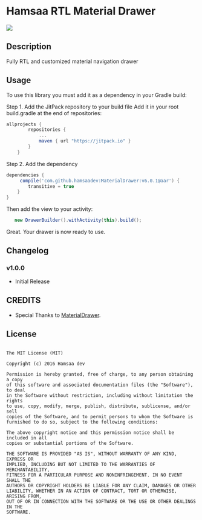 # Hamsaa RTL Material Drawer
[![](https://jitpack.io/v/hamsaadev/MaterialDrawer.svg)](https://jitpack.io/#hamsaadev/MaterialDrawer)

## Description

Fully RTL and customized material navigation drawer

## Usage

To use this library you must add it as a dependency in your Gradle build:

Step 1. Add the JitPack repository to your build file
Add it in your root build.gradle at the end of repositories:

```groovy
allprojects {
		repositories {
			...
			maven { url "https://jitpack.io" }
		}
	}
```
Step 2. Add the dependency
```groovy
dependencies {
     compile('com.github.hamsaadev:MaterialDrawer:v6.0.1@aar') {
        transitive = true
    }
}
```

Then add the view to your activity:

```java
   new DrawerBuilder().withActivity(this).build();
```

Great. Your drawer is now ready to use.

## Changelog

### v1.0.0

 * Initial Release


## CREDITS
* Special Thanks to [MaterialDrawer](https://github.com/mikepenz/MaterialDrawer).

## License
```
   
The MIT License (MIT)

Copyright (c) 2016 Hamsaa dev

Permission is hereby granted, free of charge, to any person obtaining a copy
of this software and associated documentation files (the "Software"), to deal
in the Software without restriction, including without limitation the rights
to use, copy, modify, merge, publish, distribute, sublicense, and/or sell
copies of the Software, and to permit persons to whom the Software is
furnished to do so, subject to the following conditions:

The above copyright notice and this permission notice shall be included in all
copies or substantial portions of the Software.

THE SOFTWARE IS PROVIDED "AS IS", WITHOUT WARRANTY OF ANY KIND, EXPRESS OR
IMPLIED, INCLUDING BUT NOT LIMITED TO THE WARRANTIES OF MERCHANTABILITY,
FITNESS FOR A PARTICULAR PURPOSE AND NONINFRINGEMENT. IN NO EVENT SHALL THE
AUTHORS OR COPYRIGHT HOLDERS BE LIABLE FOR ANY CLAIM, DAMAGES OR OTHER
LIABILITY, WHETHER IN AN ACTION OF CONTRACT, TORT OR OTHERWISE, ARISING FROM,
OUT OF OR IN CONNECTION WITH THE SOFTWARE OR THE USE OR OTHER DEALINGS IN THE
SOFTWARE.

```
